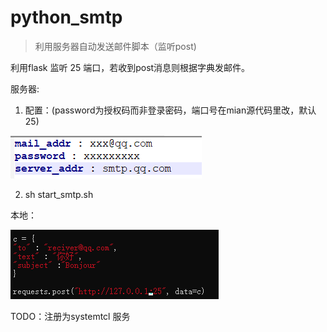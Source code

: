# python_smtp
>  利用服务器自动发送邮件脚本（监听post)

利用flask 监听 25 端口，若收到post消息则根据字典发邮件。

服务器:

1) 配置：(password为授权码而非登录密码，端口号在mian源代码里改，默认25)

![1584287491234](.\1584287491234.png)

2) sh start_smtp.sh

本地：



![1584287418816](.\1584287418816.png)

TODO：注册为systemtcl 服务